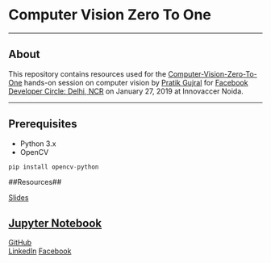 # Computer Vision Zero To One
---
## About

This repository contains resources used for the [Computer-Vision-Zero-To-One](https://www.facebook.com/events/627284531033840/) hands-on session on computer vision by [Pratik Gujral](https://pratikgujral.com/) for [Facebook Developer Circle: Delhi, NCR](https://www.facebook.com/groups/DevCDelhiNCR/) on January 27, 2019 at Innovaccer Noida.

---

## Prerequisites
- Python 3.x
- OpenCV
```Python
pip install opencv-python
```

##Resources##

[Slides](https://docs.google.com/presentation/d/1WnMHvq18owQoGmDJeLXCfUgK6JN5jJ9MNBF-TuFulO4/edit?usp=sharing)

[Jupyter Notebook](./Computer-Vision-Zero-To-One.ipynb)
---

[GitHub](https://github.com/pratikgujral)  
[LinkedIn](https://www.linkedin.com/in/pratikgujral/) 
[Facebook](https://www.facebook.com/pratikgujral)
